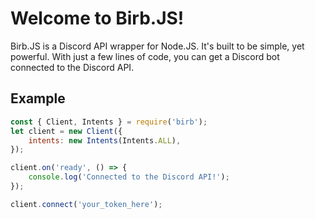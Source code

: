 # Welcome to Birb.JS!
Birb.JS is a Discord API wrapper for Node.JS. It's built to be simple, yet powerful. With just a few lines of code, you can get a Discord bot connected to the Discord API.

## Example
```js
const { Client, Intents } = require('birb');
let client = new Client({
    intents: new Intents(Intents.ALL),
});

client.on('ready', () => {
    console.log('Connected to the Discord API!');
});

client.connect('your_token_here');
```
